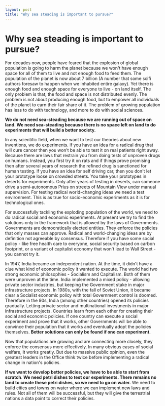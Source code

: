 ```yaml
---
layout: post
title: "Why sea steading is important to pursue?"
---
```

Why sea steading is important to pursue?
===
For decades now, people have feared that the explosion of global population is going to harm the planet because we won't have enough space for all of them to live and not enough food to feed them. The population of the planet is now about 7 billion (A number that some scifi authors foresaw to happen when we inhabited entire galaxy). Yet there is enough food and enough space for everyone to live - on land itself. The only problem is that, the food and space is not distributed evenly. The problem is not about producing enough food, but to empower all individuals of the planet to earn their fair share of it. The problem of growing population has less to do with technology, and more to do with social sciences.  
  
**We do not need sea-steading because we are running out of space on land. We need sea-steading because there is no space left on land to do experiments that will build a better society.**  
  
In any scientific field, when we want to test our theories about new inventions, we do experiments. If you have an idea for a radical drug that will cure cancer then you won't be able to test it on real patients right away. Because there are laws that restrain you from doing tests of unproven drugs on humans. Instead, you first try it on rats and if things prove promising then after several years of research the refined drug is sanctioned for human testing. If you have an idea for self driving car, then you don't let your prototype loose on crowded streets. You take your prototypes in deserts for experiments. Only after years of testing in deserts, can someone drive a semi-autonomous Prius on streets of Mountain View under manual supervision. For testing radical world-changing ideas we need a test environment. This is as true for socio-economic experiments as it is for technological ones.  
  
For successfully tackling the exploding population of the world, we need to do radical social and economic experiments. At present we try to find the solutions only in the framework that is allowed by the laws of Governments. Governments are democratically elected entities. They enforce the policies that only masses can approve. Radical and world-changing ideas are by definition not agreeable by consensus. Therefore if you have some social policy - like free health care to everyone, social security based on carbon footprint, or a variant of capitalist economy that won't lead to Wall Street - you cannot try it.  
  
In 1947, India became an independent nation. At the time, it didn't have a clue what kind of economic policy it wanted to execute. The world had two strong economic philosophies - Socialism and Capitalism. Both of them were unproven at the time. India implemented a mixed policy - allowing private sector industries, but keeping the Government stake in major infrastructure projects. In 1980s, with the fall of Soviet Union, it became clear a Socialist economic policy with total Government control is doomed. Therefore in the 90s, India (among other countries) opened its policies gradually. Letting private sector and multinational investments in major infrastructure projects. Countries learn from each other for creating their social and economic policies. If one country can execute a social experiment and prove that it works, other Governments will be able to convince their population that it works and eventually adopt the policies themselves. **Better solutions can only be found if one can experiment.**  
  
Now that populations are growing and are connecting more closely, they enforce the consensus more effectively. In many obvious cases of social welfare, it works greatly. But due to massive public opinion, even the greatest leaders in the Office think twice before implementing a radical change in nation's policies.  
  
**If we want to develop better policies, we have to be able to start from scratch. We need petri dishes to test our experiments. There remains no land to create these petri dishes, so we need to go on water.** We need to build cities and towns on water where we can implement new laws and rules. Not all of them will be successful, but they will give the terrestrial nations a data point to correct their policies.
